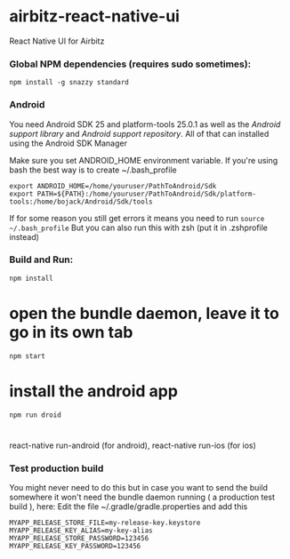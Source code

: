 # airbitz-react-native-ui
React Native UI for Airbitz

### Global NPM dependencies (requires sudo sometimes):
`npm install -g snazzy standard`

### Android
You need Android SDK 25 and platform-tools 25.0.1 as well as the *Android support library* and *Android support repository*. All of that can installed using the Android SDK Manager

Make sure you set ANDROID_HOME environment variable. If you're using bash the best way is to create ~/.bash_profile
```
export ANDROID_HOME=/home/youruser/PathToAndroid/Sdk
export PATH=${PATH}:/home/youruser/PathToAndroid/Sdk/platform-tools:/home/bojack/Android/Sdk/tools
```
If for some reason you still get errors it means you need to run `source ~/.bash_profile` 
But you can also run this with zsh (put it in .zshprofile instead)

### Build and Run: 
`npm install`
# open the bundle daemon, leave it to go in its own tab
`npm start`
# install the android app 
`npm run droid`
# 
react-native run-android (for android),
react-native run-ios (for ios)

### Test production build
You might never need to do this but in case you want to send the build somewhere it won't need the bundle daemon running ( a production test build ), here:
Edit the file ~/.gradle/gradle.properties and add this
```
MYAPP_RELEASE_STORE_FILE=my-release-key.keystore
MYAPP_RELEASE_KEY_ALIAS=my-key-alias
MYAPP_RELEASE_STORE_PASSWORD=123456
MYAPP_RELEASE_KEY_PASSWORD=123456
```
